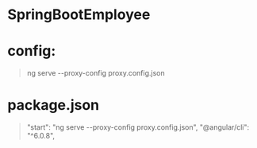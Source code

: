 # SpringBootEmployee

# config:

> ng serve --proxy-config proxy.config.json
 
 
# package.json
 
> "start": "ng serve --proxy-config proxy.config.json",
> "@angular/cli": "^6.0.8",
 
 

